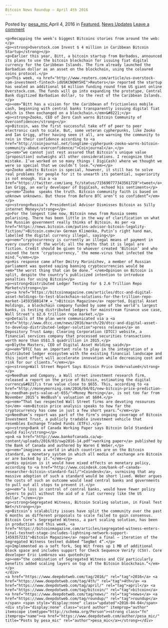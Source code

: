 ```yaml
---
Bitcoin News Roundup – April 4th 2016
---
```

<article class="post-listing post-13630 post type-post status-publish format-standard has-post-thumbnail hentry  tag-3336 tag-4th tag-april tag-bitcoin tag-news tag-roundup">
    <div class="post-inner">
        <span>Posted by: <a href="https://www.deepdotweb.com/author/pesa_mic/" title="">pesa_mic </a></span>
    <span>April 4, 2016</span>
    <span>in <a href="https://www.deepdotweb.com/category/deepdot-news/" rel="category tag">Featured</a>, <a href="https://www.deepdotweb.com/category/news-updates/" rel="category tag">News Updates</a></span>
    <span><a href="https://www.deepdotweb.com/2016/04/04/bitcoin-news-roundup-april-4th-2016/#respond">Leave a comment</a></span>
    </p>
    <div class="clear"></div>
    
    <p>Recapping the week’s biggest Bitcoins stories from around the web:</p>
    <p><strong>Overstock.com Invest $ 4 million in Caribbean Bitcoin Startup</strong></p>
    <p>Earlier this year, Bitt, a bitcoin startup from Barbados, announced its plans to use the bitcoin blockchain for issuing fiat digital currency for the Caribbean Islands. The firm already launched the Barbadian dollar as an asset on the blockchain, using the coloured coins protocol.</p>
    <p>This week, <a href="http://www.reuters.com/article/us-overstock-com-investment-fintech-idUSKCN0WY5HI">Reuters</a> reported the startup has sealed an additional $4 million funding round from US giant online Overstock.com. The funds will go into expanding the prototype, Central Bank digitized Barbadian dollar, to the rest of the Caribbean Islands.</p>
    <p><em>“Bitt has a vision for the Caribbean of frictionless mobile cash, beginning with central banks transparently issuing digital fiat which is then exchanged on a blockchain.</em>&#8221;</p>
    <p><strong>Zooko, CEO of Zero Cash warns Bitcoin Community of Overconfidence</strong></p>
    <p>Bitcoin, was the first successful take off of peer to peer electronic cash to scale. But, some veteran cypherpunks, like Zooko and Ian Grigg, after having seen it all, are warning the community to rein in their confidence according to <a href="http://coinjournal.net/longtime-cypherpunk-zooko-warns-bitcoin-community-about-overconfidence/">Coinjournal</a>.</p>
    <p><em>“we cannot just rest assured that Bitcoin’s unique value [proposition] outweighs all other considerations. I recognize that mistake. I’ve worked on so many things ( DigiCash) where we thought we were so special that we couldn’t lose.”</em></p>
    <p>Zooko admits Bitcoin is special, however, it still has to solve real problems for people for it to unearth its potential, superiority is not enough. Via a <a href="https://twitter.com/iang_fc/status/715690777343561728">tweet</a>, Ian Grigg, an early developer of DigiCash, echoed his sentiments</p>
    <p><em>“Zooko  speaks the truth. Bitcoin community faith is based on unknown unknowns. But those from Before BTC aren’t so confident”</em></p>
    <p><strong>Russia’s Presidential Advisor Dismisses Bitcoin as Silly internet Money</strong></p>
    <p>For the longest time now, Bitcoin news from Russia seems polarising. There has been little in the way of clarification on what the Russian government really thinks of Bitcoin. As per <a href="https://news.bitcoin.com/putins-advisor-bitcoin-legality-fiction/">Bitcoin.com</a> German Klimenko, Putin’s right hand man, labelled the digital currency illegal, saying</p>
    <p><em>“cryptocurrency is currently an illegal means of payment in every country of the world; all the myths that it is legal are fiction. Credit should be given to whoever created ‘Bitcoin’ and who coined the term ‘cryptocurrency,’ the meme-virus that infected the mind.”</em></p>
    <p>His response came after Dmitry Marinichev, a member of Russian parliament was quoted saying banning cryptocurrencies would be <em>“the worst thing that can be done.” </em>Opinion on Bitcoin is split, despite the country’s publicized intention to introduce penalties for using Bitcoin</p>
    <p><strong>Distributed Ledger Testing for $ 2.6 Trillion Repo Market</strong></p>
    <p><a href="https://bitcoinmagazine.com/articles/dtcc-and-digital-asset-holdings-to-test-blockchain-solutions-for-the-trillion-repo-market-1459358814?#_=_">Bitcoin Magazine</a> reported, Digital Asset Holdings, a blockchain company funded by some of the world’s largest banks, is testing distributed ledgers for mainstream finance use case, Wall Street’s $2.6 trillion repo market.</p>
    <p>Details of the plan were communicated via a <a href="http://www.dtcc.com/news/2016/march/29/dtcc-and-digital-asset-to-develop-distributed-ledger-solution">press release</a> on Depository Trust &amp; Clearing Corporation (DTCC) website, a financial services company that processed securities transactions worth more than US$1.5 quadrillion in 2015.</p>
    <p>Blythe Masters, CEO of Digital Asset Holding said</p>
    <p><em>“DTCC has an important role to play in the integration of a distributed ledger ecosystem with the existing financial landscape and this joint effort will accelerate innovation while decreasing cost and risk for our clients.”</em></p>
    <p><strong>Wall Street Report Says Bitcoin Price Undervalued</strong></p>
    <p>Needham and Company, a Wall street investment research firm, released a report on the price of Bitcoin, estimating the digital currency&#8217;s true value close to $655. This, according to <a href="http://moneymorning.com/2016/04/01/new-bitcoin-price-prediction-by-needham-puts-value-at-655/">Money Morning</a>, is not too far from November 2015’s WedBush’s valuation at $604.</p>
    <p><em>“That two respected Wall Street firms are devoting resources to</em> <em>Bitcoin price analysis speaks to how far the cryptocurrency has come in just a few short years.”</em></p>
    <p>Needham’s report was part of the firm’s ongoing coverage of Bitcoin Investment Trust, a publicly tradable investment vehicle that resembles Exchange Traded Funds (ETFs).</p>
    <p><strong>Bank of Canada Working Paper says Bitcoin Gold Standard would Fail</strong></p>
    <p>A <a href="http://www.bankofcanada.ca/wp-content/uploads/2016/03/swp2016-14.pdf">working paper</a> published by the Bank of Canada and authored by Waren E Weber,</p>
    <p><em>“imagines a world in which countries are on the Bitcoin standard, a monetary system in which all media of exchange are Bitcoin or are backed by it.”</em></p>
    <p>His opinion is it would have mixed effects on monetary policy, according to <a href="http://www.coindesk.com/bank-of-canada-researcher-bitcoin-standard-fail/">Coindesk</a>, surmising that any massive adoption of such a standard would be short lived. Weber argues the costs of such an outcome would lead central banks and governments to pull out all stops to prevent it.</p>
    <p><em>“a loss in control of central banks, would have fewer policy levers to pull without the aid of a fiat currency like the US dollar.”</em></p>
    <p><strong>Segregated Witness, Bitcoin Scaling solution, in Final Test Net</strong></p>
    <p>Bitcoin’s scalability issues have split the community over the past 6 months as different proposals to scale failed to gain consensus. Bitcoin Core’s Segregated Witness, a part scaling solution, has been in production and this week, <a href="https://bitcoinmagazine.com/articles/segregated-witness-enters-final-testnet-stage-includes-lightning-network-support-1459357231">Bitcoin Magazine</a> reported a final – iteration of the Segregated Witness testnet dubbed “SegNet 4”.</p>
    <p>Implemented as a soft fork, Seg Wit frees up 1 MB of additional block space and includes support for Check Sequence Verify (CSV). Core developer Eric Lombrozo was quoted</p>
    <p><em>“the combination of Segregated Witness and CSV particularly benefits added scaling layers on top of the Bitcoin blockchain.”</em></p>
    </div>
    <a href="https://www.deepdotweb.com/tag/2016/" rel="tag">2016</a> <a href="https://www.deepdotweb.com/tag/4th/" rel="tag">4th</a> <a href="https://www.deepdotweb.com/tag/april/" rel="tag">april</a> <a href="https://www.deepdotweb.com/tag/bitcoin/" rel="tag">bitcoin</a> <a href="https://www.deepdotweb.com/tag/news/" rel="tag">news</a> <a href="https://www.deepdotweb.com/tag/roundup/" rel="tag">roundup</a></span> <span style="display:none" class="updated">2016-04-04</span>
    <div style="display:none" class="vcard author" itemprop="author" itemscope itemtype="http://schema.org/Person"><strong class="fn" itemprop="name"><a href="https://www.deepdotweb.com/author/pesa_mic/" title="Posts by pesa_mic" rel="author">pesa_mic</a></strong></div>
    
